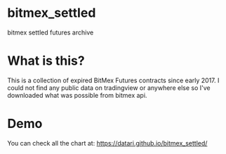 # bitmex_settled
bitmex settled futures archive

What is this?
=============

This is a collection of expired BitMex Futures contracts since early 2017.
I could not find any public data on tradingview or anywhere else so I've downloaded what was possible from bitmex api.


Demo
====

You can check all the chart at:
https://datari.github.io/bitmex_settled/


